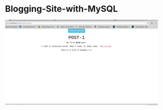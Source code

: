 # Blogging-Site-with-MySQL

![cnn](https://github.com/nikki30/Blogging-Site-with-MySQL/blob/master/preview.png)
